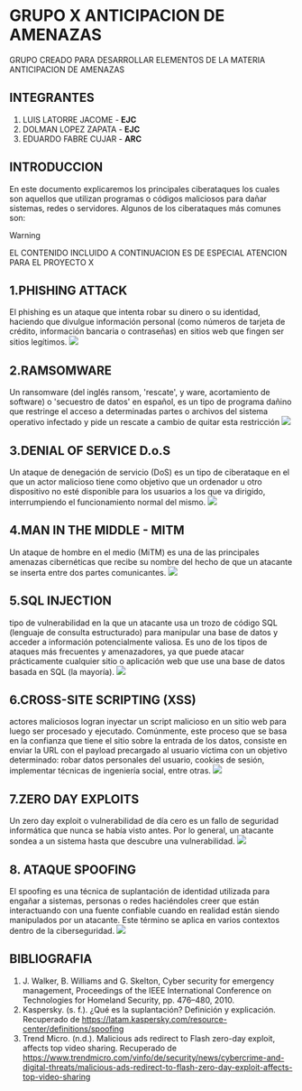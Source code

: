 # GRUPO X ANTICIPACION DE AMENAZAS
GRUPO CREADO PARA DESARROLLAR ELEMENTOS DE LA MATERIA ANTICIPACION DE AMENAZAS
## INTEGRANTES
1. LUIS LATORRE JACOME - **EJC**
2. DOLMAN LOPEZ ZAPATA - **EJC**
3. EDUARDO FABRE CUJAR - **ARC**
## INTRODUCCION
En este documento explicaremos los principales ciberataques los cuales son aquellos que utilizan programas o códigos maliciosos para dañar sistemas, redes o servidores. Algunos de los ciberataques más comunes son:
>[!WARNING]
>EL CONTENIDO INCLUIDO A CONTINUACION ES DE ESPECIAL ATENCION PARA EL PROYECTO X
## 1.PHISHING ATTACK
El phishing es un ataque que intenta robar su dinero o su identidad, haciendo que divulgue información personal (como números de tarjeta de crédito, información bancaria o contraseñas) en sitios web que fingen ser sitios legítimos.
![](https://easydmarc.com/blog/wp-content/webp-express/webp-images/doc-root/wp-content/uploads/2019/10/Screen-Shot-2019-10-02-at-09.51.09.png.webp)
## 2.RAMSOMWARE
Un ransomware (del inglés ransom, 'rescate', y ware, acortamiento de software) o 'secuestro de datos' en español, es un tipo de programa dañino que restringe el acceso a determinadas partes o archivos del sistema operativo infectado y pide un rescate a cambio de quitar esta restricción
![](https://securityintelligence.com/wp-content/webp-express/webp-images/doc-root/wp-content/uploads/2018/09/si-ransomware-101-feature.png.webp)
## 3.DENIAL OF SERVICE D.o.S
Un ataque de denegación de servicio (DoS) es un tipo de ciberataque en el que un actor malicioso tiene como objetivo que un ordenador u otro dispositivo no esté disponible para los usuarios a los que va dirigido, interrumpiendo el funcionamiento normal del mismo.
![](https://www.spanning.com/blog/denial-of-service-attacks-web-based-application-security-part-7/denial-of-service-attack-example.png)
## 4.MAN IN THE MIDDLE - MITM
Un ataque de hombre en el medio (MiTM) es una de las principales amenazas cibernéticas que recibe su nombre del hecho de que un atacante se inserta entre dos partes comunicantes.
![](https://www.infobae.com/resizer/v2/HUGODIYMI5DQZBNW7HFUZJHLYY.png?auth=4e949afeb39169ecf5bebf3a77abe6c85e37bc409342365f655caf97bd4ca812&smart=true&width=992&height=606&quality=85)
## 5.SQL INJECTION
 tipo de vulnerabilidad en la que un atacante usa un trozo de código SQL (lenguaje de consulta estructurado) para manipular una base de datos y acceder a información potencialmente valiosa. Es uno de los tipos de ataques más frecuentes y amenazadores, ya que puede atacar prácticamente cualquier sitio o aplicación web que use una base de datos basada en SQL (la mayoría).
![](https://www.spanning.com/blog/sql-injection-attacks-web-based-application-security-part-4/SQL-injection-attack-example.png)
## 6.CROSS-SITE SCRIPTING (XSS)
 actores maliciosos logran inyectar un script malicioso en un sitio web para luego ser procesado y ejecutado. Comúnmente, este proceso que se basa en la confianza que tiene el sitio sobre la entrada de los datos, consiste en enviar la URL con el payload precargado al usuario víctima con un objetivo determinado: robar datos personales del usuario, cookies de sesión, implementar técnicas de ingeniería social, entre otras.
![](https://www.spanning.com/blog/cross-site-scripting-web-based-application-security-part-3/cross-site-scripting-example.png)
## 7.ZERO DAY EXPLOITS
Un zero day exploit o vulnerabilidad de día cero es un fallo de seguridad informática que nunca se había visto antes. Por lo general, un atacante sondea a un sistema hasta que descubre una vulnerabilidad.
![](https://documents.trendmicro.com/images/tex/articles/flash-zero-day-chain.jpg)
## 8. ATAQUE SPOOFING 
El spoofing es una técnica de suplantación de identidad utilizada para engañar a sistemas, personas o redes haciéndoles creer que están interactuando con una fuente confiable cuando en realidad están siendo manipulados por un atacante. Este término se aplica en varios contextos dentro de la ciberseguridad.
![](https://celltrackingapps.com/wp-content/uploads/2023/05/types-of-spoofing-1024x634.png)
## BIBLIOGRAFIA
1. J. Walker, B. Williams and G. Skelton, Cyber security for emergency management, Proceedings of the IEEE International Conference on Technologies for Homeland Security, pp. 476–480, 2010.
2. Kaspersky. (s. f.). ¿Qué es la suplantación? Definición y explicación. Recuperado de https://latam.kaspersky.com/resource-center/definitions/spoofing
3. Trend Micro. (n.d.). Malicious ads redirect to Flash zero-day exploit, affects top video sharing. Recuperado de https://www.trendmicro.com/vinfo/de/security/news/cybercrime-and-digital-threats/malicious-ads-redirect-to-flash-zero-day-exploit-affects-top-video-sharing
